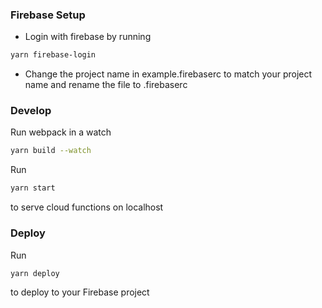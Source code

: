 ### Firebase Setup
 - Login with firebase by running
 ```sh
 yarn firebase-login
 ```
 - Change the project name in example.firebaserc to match your project name and rename the file to .firebaserc

### Develop
Run webpack in a watch
```sh
yarn build --watch
```
Run
```sh
yarn start
```
to serve cloud functions on localhost

### Deploy
Run
```sh
yarn deploy
```
to deploy to your Firebase project

